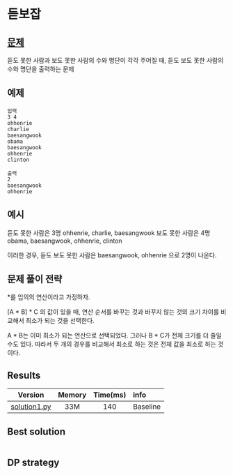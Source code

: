 # 듣보잡

## [문제](https://www.acmicpc.net/problem/1764) 

듣도 못한 사람과 보도 못한 사람의 수와 명단이 각각 주어질 때, 듣도 보도 못한 사람의 수와 명단을 출력하는 문제

## 예제

```
입력
3 4
ohhenrie
charlie
baesangwook
obama
baesangwook
ohhenrie
clinton

출력
2
baesangwook
ohhenrie

```

## 예시

듣도 못한 사람은 3명 ohhenrie, charlie, baesangwook
보도 못한 사람은 4명 obama, baesangwook, ohhenrie, clinton

이러한 경우, 듣도 보도 못한 사람은 baesangwook, ohhenrie 으로 2명이 나온다. 

## 문제 풀이 전략


*를 임의의 연산이라고 가정하자. 

[A * B] * C 의 값이 있을 때, 연산 순서를 바꾸는 것과 바꾸지 않는 것의 크기 차이를 비교해서 최소가 되는 것을 선택한다. 

A * B는 이미 최소가 되는 연산으로 선택되었다. 그러나 B * C가 전체 크기를 더 줄일 수도 있다. 
따라서 두 개의 경우를 비교해서 최소로 하는 것은 전체 값을 최소로 하는 것이다. 

## Results
|Version|Memory|Time(ms)|info|
|:-:|:-:|:-:|:--|
|[solution1.py](solution1.py)|33M|140|Baseline|


## Best solution

```python

```

## DP strategy
```python

```
